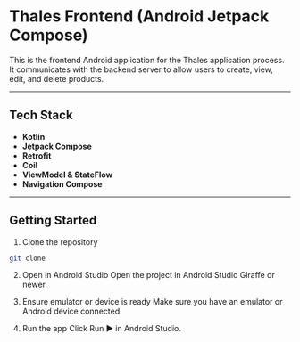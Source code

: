 

# Thales Frontend (Android Jetpack Compose)

This is the frontend Android application for the Thales application process. It communicates with the backend server to allow users to create, view, edit, and delete products.

---

## Tech Stack

- **Kotlin**
- **Jetpack Compose**
- **Retrofit**
- **Coil**
- **ViewModel & StateFlow**
- **Navigation Compose**

---

##  Getting Started

1. Clone the repository

```bash
git clone
```
2. Open in Android Studio
   Open the project in Android Studio Giraffe or newer.

3. Ensure emulator or device is ready
   Make sure you have an emulator or Android device connected.

4. Run the app
   Click Run ▶️ in Android Studio.